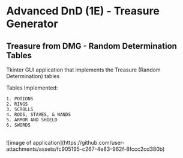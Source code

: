 # Advanced DnD (1E) - Treasure Generator
## Treasure from DMG - Random Determination Tables
Tkinter GUI application that implements the Treasure (Random Determination) tables

Tables Implemented: <br>
```
1. POTIONS
2. RINGS
3. SCROLLS
4. RODS, STAVES, & WANDS
5. ARMOR AND SHIELD
6. SWORDS
```
<br>
![image of application](https://github.com/user-attachments/assets/fc905195-c267-4e83-962f-8fccc2cd380b)
